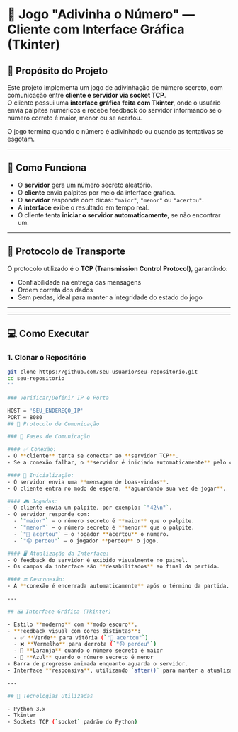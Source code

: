 # 🎯 Jogo "Adivinha o Número" — Cliente com Interface Gráfica (Tkinter)

## 🧠 Propósito do Projeto
Este projeto implementa um jogo de adivinhação de número secreto, com comunicação entre **cliente e servidor via socket TCP**.  
O cliente possui uma **interface gráfica feita com Tkinter**, onde o usuário envia palpites numéricos e recebe feedback do servidor informando se o número correto é maior, menor ou se acertou.

O jogo termina quando o número é adivinhado ou quando as tentativas se esgotam.

---

## 🚀 Como Funciona
- O **servidor** gera um número secreto aleatório.
- O **cliente** envia palpites por meio da interface gráfica.
- O **servidor** responde com dicas: `"maior"`, `"menor"` ou `"acertou"`.
- A **interface** exibe o resultado em tempo real.
- O cliente tenta **iniciar o servidor automaticamente**, se não encontrar um.

---

## 📡 Protocolo de Transporte
O protocolo utilizado é o **TCP (Transmission Control Protocol)**, garantindo:
- Confiabilidade na entrega das mensagens
- Ordem correta dos dados
- Sem perdas, ideal para manter a integridade do estado do jogo

---

---

## 💻 Como Executar

### 1. Clonar o Repositório
```bash
git clone https://github.com/seu-usuario/seu-repositorio.git
cd seu-repositorio
''

### Verificar/Definir IP e Porta

HOST = 'SEU_ENDEREÇO_IP'
PORT = 8080
## 🔄 Protocolo de Comunicação

### 🔗 Fases de Comunicação

#### ✅ Conexão:
- O **cliente** tenta se conectar ao **servidor TCP**.
- Se a conexão falhar, o **servidor é iniciado automaticamente** pelo cliente.

#### 🚀 Inicialização:
- O servidor envia uma **mensagem de boas-vindas**.
- O cliente entra no modo de espera, **aguardando sua vez de jogar**.

#### 🎮 Jogadas:
- O cliente envia um palpite, por exemplo: `"42\n"`.
- O servidor responde com:
  - `"maior"` — o número secreto é **maior** que o palpite.
  - `"menor"` — o número secreto é **menor** que o palpite.
  - `"🎉 acertou"` — o jogador **acertou** o número.
  - `"😞 perdeu"` — o jogador **perdeu** o jogo.

#### 🖥 Atualização da Interface:
- O feedback do servidor é exibido visualmente no painel.
- Os campos da interface são **desabilitados** ao final da partida.

#### 🔚 Desconexão:
- A **conexão é encerrada automaticamente** após o término da partida.

---

## 🖼 Interface Gráfica (Tkinter)

- Estilo **moderno** com **modo escuro**.
- **Feedback visual com cores distintas**:
  - ✅ **Verde** para vitória (`"🎉 acertou"`)
  - ❌ **Vermelho** para derrota (`"😞 perdeu"`)
  - 🔺 **Laranja** quando o número secreto é maior
  - 🔻 **Azul** quando o número secreto é menor
- Barra de progresso animada enquanto aguarda o servidor.
- Interface **responsiva**, utilizando `after()` para manter a atualização fluida sem travar a interface gráfica.

---

## 🚀 Tecnologias Utilizadas

- Python 3.x
- Tkinter
- Sockets TCP (`socket` padrão do Python)